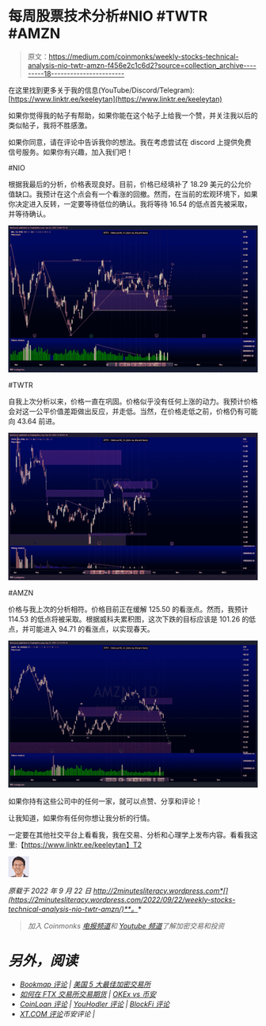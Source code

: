 # 每周股票技术分析#NIO #TWTR #AMZN

> 原文：<https://medium.com/coinmonks/weekly-stocks-technical-analysis-nio-twtr-amzn-f456e2c1c6d2?source=collection_archive---------18----------------------->

在这里找到更多关于我的信息(YouTube/Discord/Telegram):[https://www.linktr.ee/keeleytan](https://www.linktr.ee/keeleytan)

如果你觉得我的帖子有帮助，如果你能在这个帖子上给我一个赞，并关注我以后的类似帖子，我将不胜感激。

如果你同意，请在评论中告诉我你的想法。我在考虑尝试在 discord 上提供免费信号服务。如果你有兴趣，加入我们吧！

#NIO

根据我最后的分析，价格表现良好。目前，价格已经填补了 18.29 美元的公允价值缺口。我预计在这个点会有一个看涨的回撤。然而，在当前的宏观环境下，如果你决定进入反转，一定要等待低位的确认。我将等待 16.54 的低点首先被采取，并等待确认。

![](img/620b220bd326076632f43788f60495ba.png)

#TWTR

自我上次分析以来，价格一直在巩固。价格似乎没有任何上涨的动力。我预计价格会对这一公平价值差距做出反应，并走低。当然，在价格走低之前，价格仍有可能向 43.64 前进。

![](img/23ca8d10ee5cfdb71fcc0771ea0ea652.png)

#AMZN

价格与我上次的分析相符。价格目前正在缓解 125.50 的看涨点。然而，我预计 114.53 的低点将被采取。根据威科夫累积图，这次下跌的目标应该是 101.26 的低点，并可能进入 94.71 的看涨点，以实现春天。

![](img/5fecaaa58eeeca3fc92aef608ba6c458.png)

如果你持有这些公司中的任何一家，就可以点赞、分享和评论！

让我知道，如果你有任何你想让我分析的行情。

一定要在其他社交平台上看看我，我在交易、分析和心理学上发布内容。看看我这里:【https://www.linktr.ee/keeleytan】T2

![](img/95b425f48ad219d834e183921f789029.png)

*原载于 2022 年 9 月 22 日 http://2minutesliteracy.wordpress.com*[](https://2minutesliteracy.wordpress.com/2022/09/22/weekly-stocks-technical-analysis-nio-twtr-amzn/)**。**

> *加入 Coinmonks [电报频道](https://t.me/coincodecap)和 [Youtube 频道](https://www.youtube.com/c/coinmonks/videos)了解加密交易和投资*

# *另外，阅读*

*   *[Bookmap 评论](https://coincodecap.com/bookmap-review-2021-best-trading-software) | [美国 5 大最佳加密交易所](https://coincodecap.com/crypto-exchange-usa)*
*   *[如何在 FTX 交易所交易期货](https://coincodecap.com/ftx-futures-trading) | [OKEx vs 币安](https://coincodecap.com/okex-vs-binance)*
*   *[CoinLoan 评论](https://coincodecap.com/coinloan-review) | [YouHodler 评论](/coinmonks/youhodler-4-easy-ways-to-make-money-98969b9689f2) | [BlockFi 评论](https://coincodecap.com/blockfi-review)*
*   *[XT.COM 评论](https://coincodecap.com/profittradingapp-for-binance)币安评论 |*